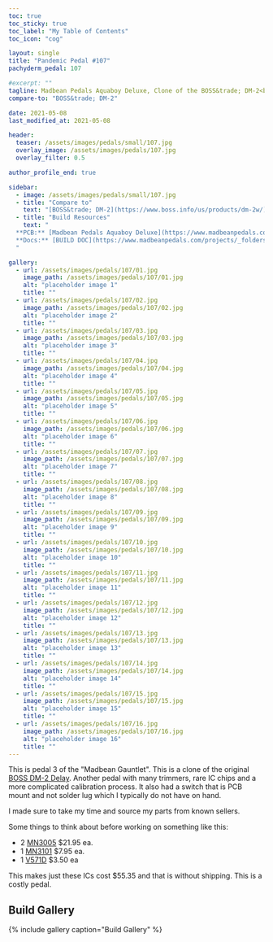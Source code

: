 ```yaml
---
toc: true
toc_sticky: true
toc_label: "My Table of Contents"
toc_icon: "cog"

layout: single
title: "Pandemic Pedal #107"
pachyderm_pedal: 107

#excerpt: ""
tagline: Madbean Pedals Aquaboy Deluxe, Clone of the BOSS&trade; DM-2<br>"It is easier to build strong children than to repair broken men." - Frederick Douglass
compare-to: "BOSS&trade; DM-2"

date: 2021-05-08
last_modified_at: 2021-05-08

header:
  teaser: /assets/images/pedals/small/107.jpg
  overlay_image: /assets/images/pedals/107.jpg
  overlay_filter: 0.5

author_profile_end: true

sidebar:
  - image: /assets/images/pedals/small/107.jpg
  - title: "Compare to"
    text: "[BOSS&trade; DM-2](https://www.boss.info/us/products/dm-2w/)"
  - title: "Build Resources"
    text: "
  **PCB:** [Madbean Pedals Aquaboy Deluxe](https://www.madbeanpedals.com/projects/index.html)<br>
  **Docs:** [BUILD DOC](https://www.madbeanpedals.com/projects/_folders/Delay/pdf/AquaboyDLX_2019.pdf)
  "

gallery:
  - url: /assets/images/pedals/107/01.jpg
    image_path: /assets/images/pedals/107/01.jpg
    alt: "placeholder image 1"
    title: ""
  - url: /assets/images/pedals/107/02.jpg
    image_path: /assets/images/pedals/107/02.jpg
    alt: "placeholder image 2"
    title: ""
  - url: /assets/images/pedals/107/03.jpg
    image_path: /assets/images/pedals/107/03.jpg
    alt: "placeholder image 3"
    title: ""
  - url: /assets/images/pedals/107/04.jpg
    image_path: /assets/images/pedals/107/04.jpg
    alt: "placeholder image 4"
    title: ""
  - url: /assets/images/pedals/107/05.jpg
    image_path: /assets/images/pedals/107/05.jpg
    alt: "placeholder image 5"
    title: ""
  - url: /assets/images/pedals/107/06.jpg
    image_path: /assets/images/pedals/107/06.jpg
    alt: "placeholder image 6"
    title: ""
  - url: /assets/images/pedals/107/07.jpg
    image_path: /assets/images/pedals/107/07.jpg
    alt: "placeholder image 7"
    title: ""
  - url: /assets/images/pedals/107/08.jpg
    image_path: /assets/images/pedals/107/08.jpg
    alt: "placeholder image 8"
    title: ""
  - url: /assets/images/pedals/107/09.jpg
    image_path: /assets/images/pedals/107/09.jpg
    alt: "placeholder image 9"
    title: ""
  - url: /assets/images/pedals/107/10.jpg
    image_path: /assets/images/pedals/107/10.jpg
    alt: "placeholder image 10"
    title: ""
  - url: /assets/images/pedals/107/11.jpg
    image_path: /assets/images/pedals/107/11.jpg
    alt: "placeholder image 11"
    title: ""
  - url: /assets/images/pedals/107/12.jpg
    image_path: /assets/images/pedals/107/12.jpg
    alt: "placeholder image 12"
    title: ""
  - url: /assets/images/pedals/107/13.jpg
    image_path: /assets/images/pedals/107/13.jpg
    alt: "placeholder image 13"
    title: ""
  - url: /assets/images/pedals/107/14.jpg
    image_path: /assets/images/pedals/107/14.jpg
    alt: "placeholder image 14"
    title: ""
  - url: /assets/images/pedals/107/15.jpg
    image_path: /assets/images/pedals/107/15.jpg
    alt: "placeholder image 15"
    title: ""
  - url: /assets/images/pedals/107/16.jpg
    image_path: /assets/images/pedals/107/16.jpg
    alt: "placeholder image 16"
    title: ""
---
```


This is pedal 3 of the "Madbean Gauntlet". This is a clone of the original [BOSS DM-2 Delay](https://www.guitarworld.com/features/classic-gear-boss-dm-2). Another pedal with many trimmers, rare IC chips and a more complicated calibration process. It also had a switch that is PCB mount and not solder lug which I typically do not have on hand.

I made sure to take my time and source my parts from known sellers.

Some things to think about before working on something like this:

* 2 [MN3005](http://smallbear-electronics.mybigcommerce.com/mn3005-re-makes-xvive-audio/) $21.95 ea.
* 1 [MN3101](http://smallbear-electronics.mybigcommerce.com/ic-mn3101/) $7.95 ea.
* 1 [V571D](http://smallbear-electronics.mybigcommerce.com/ic-v571d/) $3.50 ea

This makes just these ICs cost $55.35 and that is without shipping. This is a costly pedal.

## Build Gallery

{% include gallery caption="Build Gallery" %}
